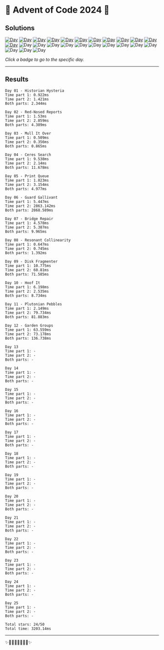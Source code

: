 <!-- Entries between SOLUTIONS and RESULTS tags are auto-generated -->

# 🎄 Advent of Code 2024 🎄

## Solutions

<!--SOLUTIONS-->

[![Day](https://badgen.net/badge/01/%E2%98%85%E2%98%85/green)](day01)
[![Day](https://badgen.net/badge/02/%E2%98%85%E2%98%85/green)](day02)
[![Day](https://badgen.net/badge/03/%E2%98%85%E2%98%85/green)](day03)
[![Day](https://badgen.net/badge/04/%E2%98%85%E2%98%85/green)](day04)
[![Day](https://badgen.net/badge/05/%E2%98%85%E2%98%85/green)](day05)
[![Day](https://badgen.net/badge/06/%E2%98%85%E2%98%85/green)](day06)
[![Day](https://badgen.net/badge/07/%E2%98%85%E2%98%85/green)](day07)
[![Day](https://badgen.net/badge/08/%E2%98%85%E2%98%85/green)](day08)
[![Day](https://badgen.net/badge/09/%E2%98%85%E2%98%85/green)](day09)
[![Day](https://badgen.net/badge/10/%E2%98%85%E2%98%85/green)](day10)
[![Day](https://badgen.net/badge/11/%E2%98%85%E2%98%85/green)](day11)
[![Day](https://badgen.net/badge/12/%E2%98%85%E2%98%85/green)](day12)
![Day](https://badgen.net/badge/13/%E2%98%86%E2%98%86/gray)
![Day](https://badgen.net/badge/14/%E2%98%86%E2%98%86/gray)
![Day](https://badgen.net/badge/15/%E2%98%86%E2%98%86/gray)
![Day](https://badgen.net/badge/16/%E2%98%86%E2%98%86/gray)
![Day](https://badgen.net/badge/17/%E2%98%86%E2%98%86/gray)
![Day](https://badgen.net/badge/18/%E2%98%86%E2%98%86/gray)
![Day](https://badgen.net/badge/19/%E2%98%86%E2%98%86/gray)
![Day](https://badgen.net/badge/20/%E2%98%86%E2%98%86/gray)
![Day](https://badgen.net/badge/21/%E2%98%86%E2%98%86/gray)
![Day](https://badgen.net/badge/22/%E2%98%86%E2%98%86/gray)
![Day](https://badgen.net/badge/23/%E2%98%86%E2%98%86/gray)
![Day](https://badgen.net/badge/24/%E2%98%86%E2%98%86/gray)
![Day](https://badgen.net/badge/25/%E2%98%86%E2%98%86/gray)

<!--/SOLUTIONS-->

_Click a badge to go to the specific day._

---

## Results

<!--RESULTS-->

```
Day 01 - Historian Hysteria
Time part 1: 0.922ms
Time part 2: 1.421ms
Both parts: 2.344ms
```

```
Day 02 - Red-Nosed Reports
Time part 1: 1.53ms
Time part 2: 2.859ms
Both parts: 4.389ms
```

```
Day 03 - Mull It Over
Time part 1: 0.509ms
Time part 2: 0.356ms
Both parts: 0.865ms
```

```
Day 04 - Ceres Search
Time part 1: 9.538ms
Time part 2: 2.14ms
Both parts: 11.678ms
```

```
Day 05 - Print Queue
Time part 1: 1.823ms
Time part 2: 3.154ms
Both parts: 4.977ms
```

```
Day 06 - Guard Gallivant
Time part 1: 5.447ms
Time part 2: 2863.142ms
Both parts: 2868.589ms
```

```
Day 07 - Bridge Repair
Time part 1: 4.578ms
Time part 2: 5.387ms
Both parts: 9.965ms
```

```
Day 08 - Resonant Collinearity
Time part 1: 0.647ms
Time part 2: 0.745ms
Both parts: 1.392ms
```

```
Day 09 - Disk Fragmenter
Time part 1: 10.775ms
Time part 2: 60.81ms
Both parts: 71.585ms
```

```
Day 10 - Hoof It
Time part 1: 6.198ms
Time part 2: 2.535ms
Both parts: 8.734ms
```

```
Day 11 - Plutonian Pebbles
Time part 1: 2.149ms
Time part 2: 79.734ms
Both parts: 81.883ms
```

```
Day 12 - Garden Groups
Time part 1: 63.559ms
Time part 2: 73.178ms
Both parts: 136.738ms
```

```
Day 13
Time part 1: -
Time part 2: -
Both parts: -
```

```
Day 14
Time part 1: -
Time part 2: -
Both parts: -
```

```
Day 15
Time part 1: -
Time part 2: -
Both parts: -
```

```
Day 16
Time part 1: -
Time part 2: -
Both parts: -
```

```
Day 17
Time part 1: -
Time part 2: -
Both parts: -
```

```
Day 18
Time part 1: -
Time part 2: -
Both parts: -
```

```
Day 19
Time part 1: -
Time part 2: -
Both parts: -
```

```
Day 20
Time part 1: -
Time part 2: -
Both parts: -
```

```
Day 21
Time part 1: -
Time part 2: -
Both parts: -
```

```
Day 22
Time part 1: -
Time part 2: -
Both parts: -
```

```
Day 23
Time part 1: -
Time part 2: -
Both parts: -
```

```
Day 24
Time part 1: -
Time part 2: -
Both parts: -
```

```
Day 25
Time part 1: -
Time part 2: -
Both parts: -
```

```
Total stars: 24/50
Total time: 3203.14ms
```

<!--/RESULTS-->

---

✨🎄🎁🎄🎅🎄🎁🎄✨
